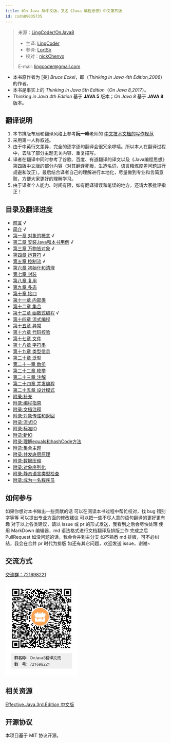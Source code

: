 ```yaml
---
title: 《On Java 8》中文版，又名《Java 编程思想》中文第五版
id: csdn89035735
---
```


> 来源：[LingCoder/OnJava8](https://github.com/LingCoder/OnJava8)
> 
> *   主译: [LingCoder](https://github.com/LingCoder)
> *   参译: [LortSir](https://github.com/LortSir)
> *   校对：[nickChenyx](https://github.com/nickChenyx)
> 
> E-mail: lingcoder@gmail.com

*   本书原作者为 [美] *Bruce Eckel*，即（*Thinking in Java 4th Edition,2006*）的作者。
*   本书是事实上的 *Thinking in Java 5th Edition*（*On Java 8,2017*）。
*   *Thinking in Java 4th Edition* 基于 **JAVA 5** 版本；*On Java 8* 基于 **JAVA 8** 版本。

## 翻译说明

1.  本书排版布局和翻译风格上参考**阮一峰**老师的 [中文技术文档的写作规范](https://github.com/ruanyf/document-style-guide)
2.  采用第一人称叙述。
3.  由于中英行文差异，完全的逐字逐句翻译会很冗余啰嗦。所以本人在翻译过程中，去除了部分主题无关内容、重复描写。
4.  译者在翻译中同时参考了谷歌、百度、有道翻译的译文以及《Java编程思想》第四版中文版的部分内容（对其翻译死板，生造名词，语言精炼度差问题进行规避和改正）。最后结合译者自己的理解进行本地化，尽量做到专业和言简意赅，方便大家更好的理解学习。
5.  由于译者个人能力、时间有限，如有翻译错误和笔误的地方，还请大家批评指正！

## 目录及翻译进度

*   [前言](https://github.com/LingCoder/OnJava8/tree/master/docs/book/00-Preface.md) √
*   [简介](https://github.com/LingCoder/OnJava8/tree/master/docs/book/00-Introduction.md) √
*   [第一章 对象的概念](https://github.com/LingCoder/OnJava8/tree/master/docs/book/01-What-is-an-Object.md) √
*   [第二章 安装Java和本书用例](https://github.com/LingCoder/OnJava8/tree/master/docs/book/02-Installing-Java-and-the-Book-Examples.md) √
*   [第三章 万物皆对象](https://github.com/LingCoder/OnJava8/tree/master/docs/book/03-Objects-Everywhere.md) √
*   [第四章 运算符](https://github.com/LingCoder/OnJava8/tree/master/docs/book/04-Operators.md) √
*   [第五章 控制流](https://github.com/LingCoder/OnJava8/tree/master/docs/book/05-Control-Flow.md) √
*   [第六章 初始化和清理](https://github.com/LingCoder/OnJava8/tree/master/docs/book/06-Housekeeping.md)
*   [第七章 封装](https://github.com/LingCoder/OnJava8/tree/master/docs/book/07-Implementation-Hiding.md)
*   [第八章 复用](https://github.com/LingCoder/OnJava8/tree/master/docs/book/08-Reuse.md)
*   [第九章 多态](https://github.com/LingCoder/OnJava8/tree/master/docs/book/09-Polymorphism.md)
*   [第十章 接口](https://github.com/LingCoder/OnJava8/tree/master/docs/book/10-Interfaces.md)
*   [第十一章 内部类](https://github.com/LingCoder/OnJava8/tree/master/docs/book/11-Inner-Classes.md)
*   [第十二章 集合](https://github.com/LingCoder/OnJava8/tree/master/docs/book/12-Collections.md)
*   [第十三章 函数式编程](https://github.com/LingCoder/OnJava8/tree/master/docs/book/13-Functional-Programming.md) √
*   [第十四章 流式编程](https://github.com/LingCoder/OnJava8/tree/master/docs/book/14-Streams.md)
*   [第十五章 异常](https://github.com/LingCoder/OnJava8/tree/master/docs/book/15-Exceptions.md)
*   [第十六章 代码校验](https://github.com/LingCoder/OnJava8/tree/master/docs/book/16-Validating-Your-Code.md)
*   [第十七章 文件](https://github.com/LingCoder/OnJava8/tree/master/docs/book/17-Files.md)
*   [第十八章 字符串](https://github.com/LingCoder/OnJava8/tree/master/docs/book/18-Strings.md)
*   [第十九章 类型信息](https://github.com/LingCoder/OnJava8/tree/master/docs/book/19-Type-Information.md)
*   [第二十章 泛型](https://github.com/LingCoder/OnJava8/tree/master/docs/book/20-Generics.md)
*   [第二十一章 数组](https://github.com/LingCoder/OnJava8/tree/master/docs/book/21-Arrays.md)
*   [第二十二章 枚举](https://github.com/LingCoder/OnJava8/tree/master/docs/book/22-Enumerations.md)
*   [第二十三章 注解](https://github.com/LingCoder/OnJava8/tree/master/docs/book/23-Annotations.md)
*   [第二十四章 并发编程](https://github.com/LingCoder/OnJava8/tree/master/docs/book/24-Concurrent-Programming.md)
*   [第二十五章 设计模式](https://github.com/LingCoder/OnJava8/tree/master/docs/book/25-Patterns.md)
*   [附录:补充](https://github.com/LingCoder/OnJava8/tree/master/docs/book/Appendix-Supplements.md)
*   [附录:编程指南](https://github.com/LingCoder/OnJava8/tree/master/docs/book/Appendix-Programming-Guidelines.md)
*   [附录:文档注释](https://github.com/LingCoder/OnJava8/tree/master/docs/book/Appendix-Javadoc.md)
*   [附录:对象传递和返回](https://github.com/LingCoder/OnJava8/tree/master/docs/book/Appendix-Passing-and-Returning-Objects.md)
*   [附录:流式IO](https://github.com/LingCoder/OnJava8/tree/master/docs/book/Appendix-IO-Streams.md)
*   [附录:标准IO](https://github.com/LingCoder/OnJava8/tree/master/docs/book/Appendix-Standard-IO.md)
*   [附录:新IO](https://github.com/LingCoder/OnJava8/tree/master/docs/book/Appendix-New-IO.md)
*   [附录:理解equals和hashCode方法](https://github.com/LingCoder/OnJava8/tree/master/docs/book/Appendix-Understanding-equals-and-hashCode.md)
*   [附录:集合主题](https://github.com/LingCoder/OnJava8/tree/master/docs/book/Appendix-Collection-Topics.md)
*   [附录:并发底层原理](https://github.com/LingCoder/OnJava8/tree/master/docs/book/Appendix-Low-Level-Concurrency.md)
*   [附录:数据压缩](https://github.com/LingCoder/OnJava8/tree/master/docs/book/Appendix-Data-Compression.md)
*   [附录:对象序列化](https://github.com/LingCoder/OnJava8/tree/master/docs/book/Appendix-Object-Serialization.md)
*   [附录:静态语言类型检查](https://github.com/LingCoder/OnJava8/tree/master/docs/book/Appendix-Benefits-and-Costs-of-Static-Type-Checking.md)
*   [附录:成为一名程序员](https://github.com/LingCoder/OnJava8/tree/master/docs/book/Appendix-Becoming-a-Programmer.md)

## 如何参与

如果你想对本书做出一些贡献的话
可以在阅读本书过程中帮忙校对，找 bug 错别字等等
可以提出专业方面的修改建议
可以把一些不尽人意的语句翻译的更好更有趣
对于以上各类建议，请以 issue 或 pr 的形式发送，我看到之后会尽快处理
使用 MarkDown 编辑器，md 语法格式进行文档翻译及排版工作
完成之后 PullRequest
如没问题的话，我会合并到主分支
如不熟悉 md 排版，可不必纠结，我会在合并 pr 时代为排版
如还有其它问题，欢迎发送 issue，谢谢~

## 交流方式

[交流群：721698221](https://shang.qq.com/wpa/qunwpa?idkey=4cb8bdc26879e544a0e1c2027305afef699029d5c0f314099a239b7c4f309c5f)

![](../img/61843550eab4a2c958d08947f233b17d.png)

## 相关资源

[Effective.Java.3rd.Edition 中文版](https://sjsdfg.github.io/effective-java-3rd-chinese/#/)

## 开源协议

本项目基于 MIT 协议开源。